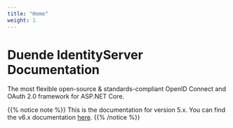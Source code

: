 ```yaml
---
title: "Home"
weight: 1
---
```


# Duende IdentityServer Documentation
The most flexible open-source & standards-compliant OpenID Connect and OAuth 2.0 framework for ASP.NET Core.

{{% notice note %}}
This is the documentation for version 5.x. You can find the v6.x documentation [here](https://docs.duendesoftware.com/identityserver/v6).
{{% /notice %}}
